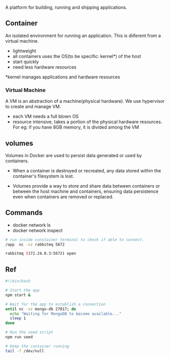 
A platform for building, running and shipping applications.

## Container

An isolated environment for running an application.
This is diiferent from a virtual machine.

- lightweight
- all containers uses the OS(to be specific: kernel\*) of the host
- start quickly
- need less hardware resources

\*kernel manages applications and hardware resources

### Virtual Machine

A VM is an abstraction of a machine(physical hardware). We use hypervisor to create and manage VM.

- each VM needs a full blown OS
- resource intensive, takes a portion of the physical hardware resources. For eg: if you have 8GB memory, it is divided among the VM

## volumes

Volumes in Docker are used to persist data generated or used by containers.

- When a container is destroyed or recreated, any data stored within the container's filesystem is lost.

- Volumes provide a way to store and share data between containers or between the host machine and containers, ensuring data persistence even when containers are removed or replaced.



## Commands

- docker network ls
- docker network inspect <network-name>

```bash
# run inside constainer terminal to check if able to connect.
/app  nc -vz rabbitmq 5672

rabbitmq (172.24.0.3:5672) open
```


## Ref
```bash
#!/bin/bash

# Start the app
npm start &

# Wait for the app to establish a connection
until nc -vz mongo-db 27017; do
  echo "Waiting for MongoDB to become available..."
  sleep 1
done

# Run the seed script
npm run seed

# Keep the container running
tail -f /dev/null

```